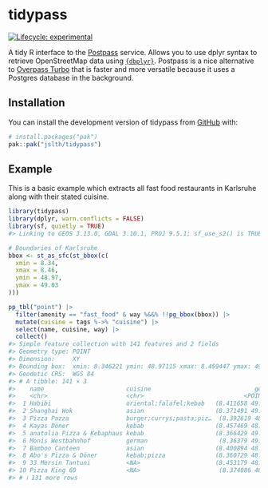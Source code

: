 
<!-- README.md is generated from README.Rmd. Please edit that file -->

# tidypass

<!-- badges: start -->

[![Lifecycle:
experimental](https://img.shields.io/badge/lifecycle-experimental-orange.svg)](https://lifecycle.r-lib.org/articles/stages.html#experimental)
<!-- badges: end -->

A tidy R interface to the
[Postpass](https://github.com/woodpeck/postpass-ops) service. Allows you
to use dplyr syntax to retrieve OpenStreetMap data using
[`{dbplyr}`](https://dbplyr.tidyverse.org/). Postpass is a nice
alternative to [Overpass Turbo](https://overpass-turbo.eu/) that is
faster and more versatile because it uses a Postgres database in the
background.

## Installation

You can install the development version of tidypass from
[GitHub](https://github.com/) with:

``` r
# install.packages("pak")
pak::pak("jslth/tidypass")
```

## Example

This is a basic example which extracts all fast food restaurants in
Karlsruhe along with their stated cuisine.

``` r
library(tidypass)
library(dplyr, warn.conflicts = FALSE)
library(sf, quietly = TRUE)
#> Linking to GEOS 3.13.0, GDAL 3.10.1, PROJ 9.5.1; sf_use_s2() is TRUE

# Boundaries of Karlsruhe
bbox <- st_as_sfc(st_bbox(c(
  xmin = 8.34,
  xmax = 8.46,
  ymin = 48.97,
  ymax = 49.03
)))

pp_tbl("point") |>
  filter(amenity == "fast_food" & way %&&% !!pg_bbox(bbox)) |>
  mutate(cuisine = tags %->% "cuisine") |>
  select(name, cuisine, way) |>
  collect()
#> Simple feature collection with 141 features and 2 fields
#> Geometry type: POINT
#> Dimension:     XY
#> Bounding box:  xmin: 8.346221 ymin: 48.97115 xmax: 8.459447 ymax: 49.02864
#> Geodetic CRS:  WGS 84
#> # A tibble: 141 × 3
#>    name                       cuisine                             geometry
#>    <chr>                      <chr>                            <POINT [°]>
#>  1 Habibi                     oriental;falafel;kebab   (8.411658 49.00911)
#>  2 Shanghai Wok               asian                    (8.371491 49.01087)
#>  3 Pizza Pazza                burger;currys;pasta;piz…  (8.392619 48.9857)
#>  4 Kayas Döner                kebab                    (8.457469 48.99779)
#>  5 anatolia Pizza & Kebaphaus kebab                    (8.366429 49.01724)
#>  6 Monis Westbahnhof          german                    (8.36379 49.00237)
#>  7 Bamboo Canteen             asian                    (8.400894 48.99431)
#>  8 Abo's Pizza & Döner        kebab;pizza              (8.360729 48.98807)
#>  9 33 Mersin Tantuni          <NA>                     (8.453179 48.99663)
#> 10 Pizza King 60              <NA>                      (8.374086 48.9944)
#> # ℹ 131 more rows
```
